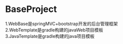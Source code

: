 BaseProject
===========
1.WebBase是springMVC+bootstrap开发的后台管理框架    
2.WebTemplate是gradle构建的javaWeb项目模板  
3.JavaTemplate是gradle构建的java项目模板